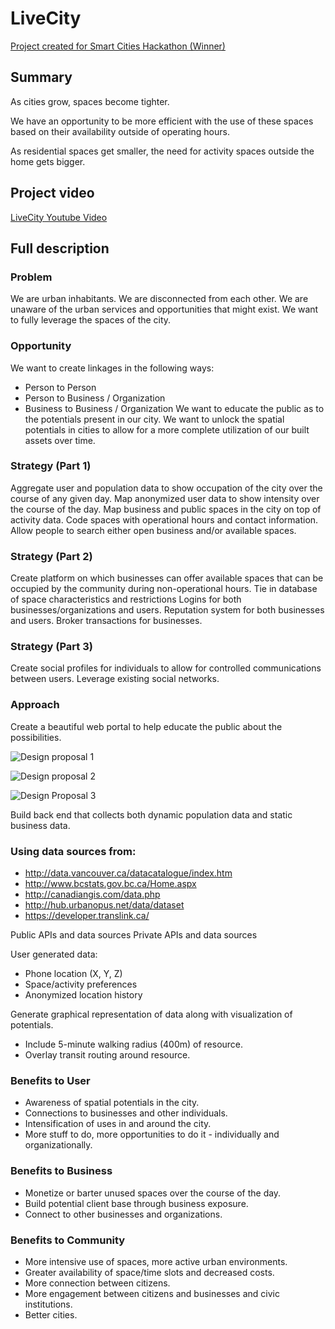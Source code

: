 # LiveCity
[Project created for Smart Cities Hackathon (Winner)](https://sites.google.com/a/datafest.net/globalurbandatafest/projects/livecity)

## Summary
As cities grow, spaces become tighter. 

We have an opportunity to be more efficient with the use of these spaces based on their availability outside of operating hours. 

As residential spaces get smaller, the need for activity spaces outside the home gets bigger.

## Project video

[LiveCity Youtube Video](https://www.youtube.com/watch?v=Ai2hODJsJxo)

## Full description

### Problem

We are urban inhabitants.
We are disconnected from each other.
We are unaware of the urban services and opportunities that might exist.
We want to fully leverage the spaces of the city.


### Opportunity 

We want to create linkages in the following ways:
* Person to Person
* Person to Business / Organization
* Business to Business / Organization
We want to educate the public as to the potentials present in our city.
We want to unlock the spatial potentials in cities to allow for a more complete utilization of our built assets over time.

### Strategy (Part 1)

Aggregate user and population data to show occupation of the city over the course of any given day.
Map anonymized user data to show intensity over the course of the day.
Map business and public spaces in the city on top of activity data.
Code spaces with operational hours and contact information.
Allow people to search either open business and/or available spaces.

### Strategy (Part 2)

Create platform on which businesses can offer available spaces that can be occupied by the community during non-operational hours.
Tie in database of space characteristics and restrictions
Logins for both businesses/organizations and users.
Reputation system for both businesses and users.
Broker transactions for businesses.

### Strategy (Part 3)

 Create social profiles for individuals to allow for controlled communications between users.
Leverage existing social networks.


### Approach

Create a beautiful web portal to help educate the public about the possibilities.

![Design proposal 1](https://f1a93dfd-a-56166a9c-s-sites.googlegroups.com/a/datafest.net/globalurbandatafest/projects/livecity/web-01.jpg?attachauth=ANoY7crepVxkKRHMyMdhGWDO6CuHFZYmOxoCsZWG_vzkzCe-keNTUKuGsCAYmPhPeNWhXcpbv_F9Wdd_i-4gnGLMBUFUrQ2qNvZskjhuP3ce3umqLEeWunyygyMLYlMzMOK3Gk7c3YjS0Wz3C8mR-KzTjV9cSxHTgqg5EqxXX6f8kmO2qXyQ_S9LC402EYz5Yvk2TNi-1T6-2JReLrkXazgsaH2sPgoTtNBpz1ZVXv55fjfInTR9cJu9Ow1hfnAS8-jN8b-2RW3I&attredirects=0)

![Design proposal 2](https://f1a93dfd-a-56166a9c-s-sites.googlegroups.com/a/datafest.net/globalurbandatafest/projects/livecity/web-02.jpg?attachauth=ANoY7cokX9c6nqXOJT36gC9RkJH_M_TXkrowQ8M9bS4iwcChGR0kFYCQLqNVOIcSRy4zzjReigqRgDrvOCotn3MQd0WOF19BvkUFKFTVQdG8c94-YZeflgXLr9mTxvjRdiThTwQFPnoJLD7TLY5ccgK_HbxLDypCPrbAmBgt6lYzqT3kMUL86QegGZyAuEZY7dvxdvbyNE1_VAbxiuP_EROx18yyDLdTqN0Mw04N9GanvLxoB4Z06Bn_TV6exZqDUYEn92drviT8&attredirects=0)

![Design Proposal 3](https://f1a93dfd-a-56166a9c-s-sites.googlegroups.com/a/datafest.net/globalurbandatafest/projects/livecity/web-03.jpg?attachauth=ANoY7cqjKty8KHf7mPLI27V-w2jDwnfHMk0HNLtd4ve7L3eVuOWLCktAxybGixofikHpjqQJxTknicyMTorC3HKwVJOdl2hQN9qWTSHTAJe0oWuVoddtxh1lwERUZ_JDvbFvvcAztFXxvqjgqr2kokUDnqGc0MKmJJ2tmByhA6lXE47ZqnjsrYyV0dKkpMB-aV102u1a3ABHO7etJmebzSHTXBq3TU4RKvaLBHenFyr-1-BALTSjP1xn6otyJiIIIU6NuGHT5Op1&attredirects=0)

Build back end that collects both dynamic population data and static business data.

### Using data sources from: 

* http://data.vancouver.ca/datacatalogue/index.htm
* http://www.bcstats.gov.bc.ca/Home.aspx
* http://canadiangis.com/data.php
* http://hub.urbanopus.net/data/dataset
* https://developer.translink.ca/

Public APIs and data sources
Private APIs and data sources

User generated data:
* Phone location (X, Y, Z)
* Space/activity preferences
* Anonymized location history

Generate graphical representation of data along with visualization of potentials.
* Include 5-minute walking radius (400m) of resource.
* Overlay transit routing around resource.

### Benefits to User

* Awareness of spatial potentials in the city.
* Connections to businesses and other individuals.
* Intensification of uses in and around the city.
* More stuff to do, more opportunities to do it - individually and organizationally.

### Benefits to Business

* Monetize or barter unused spaces over the course of the day.
* Build potential client base through business exposure.
* Connect to other businesses and organizations.

### Benefits to Community

* More intensive use of spaces, more active urban environments.
* Greater availability of space/time slots and decreased costs.
* More connection between citizens.
* More engagement between citizens and businesses and civic institutions.
* Better cities.
